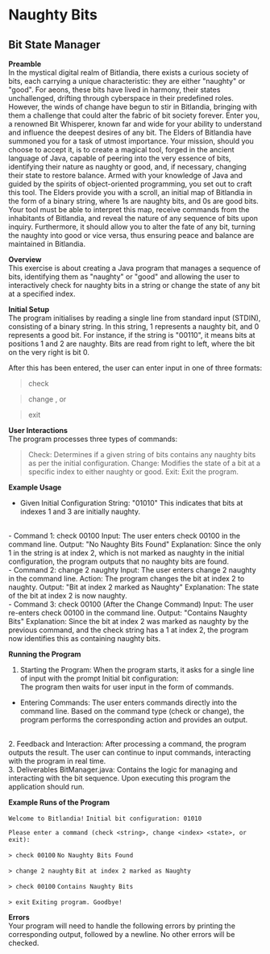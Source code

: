 # Naughty Bits
## Bit State Manager

**Preamble**
<br>
In the mystical digital realm of Bitlandia, there exists a curious society of bits, each carrying a unique characteristic: they are either "naughty" or "good". For aeons, these bits have lived in harmony, their states unchallenged, drifting through cyberspace in their predefined roles. However, the winds of change have begun to stir in Bitlandia, bringing with them a challenge that could alter the fabric of bit society forever.
Enter you, a renowned Bit Whisperer, known far and wide for your ability to understand and influence the deepest desires of any bit. The Elders of Bitlandia have summoned you for a task of utmost importance. Your mission, should you choose to accept it, is to create a magical tool, forged in the ancient language of Java, capable of peering into the very essence of bits, identifying their nature as naughty or good, and, if necessary, changing their state to restore balance.
Armed with your knowledge of Java and guided by the spirits of object-oriented programming, you set out to craft this tool. The Elders provide you with a scroll, an initial map of Bitlandia in the form of a binary string, where 1s are naughty bits, and 0s are good bits. Your tool must be able to interpret this map, receive commands from the inhabitants of Bitlandia, and reveal the nature of any sequence of bits upon inquiry. Furthermore, it should allow you to alter the fate of any bit, turning the naughty into good or vice versa, thus ensuring peace and balance are maintained in Bitlandia.


**Overview**
<br>
This exercise is about creating a Java program that manages a sequence of bits, identifying them as "naughty" or "good" and allowing the user to interactively check for naughty bits in a string or change the state of any bit at a specified index.


**Initial Setup**
<br>
The program initialises by reading a single line from standard input (STDIN), consisting of a binary string. In this string, 1 represents a naughty bit, and 0 represents a good bit. For instance, if the string is "00110", it means bits at positions 1 and 2 are naughty. Bits are read from right to left, where the bit on the very right is bit 0.

After this has been entered, the user can enter input in one of three formats:

> check <string>

> change <index> <state>, or

> exit


**User Interactions**
<br>
The program processes three types of commands:
> Check: Determines if a given string of bits contains any naughty bits as per the initial configuration.
> Change: Modifies the state of a bit at a specific index to either naughty or good.
> Exit: Exit the program.


**Example Usage**
<br>
- Given Initial Configuration String: "01010"
This indicates that bits at indexes 1 and 3 are initially naughty.
<br>
- Command 1: check 00100
Input: The user enters check 00100 in the command line.
Output: "No Naughty Bits Found"
Explanation: Since the only 1 in the string is at index 2, which is not marked as naughty in the initial configuration, the program outputs that no naughty bits are found.
<br>
- Command 2: change 2 naughty
Input: The user enters change 2 naughty in the command line.
Action: The program changes the bit at index 2 to naughty.
Output: "Bit at index 2 marked as Naughty"
Explanation: The state of the bit at index 2 is now naughty.
<br>
- Command 3: check 00100 (After the Change Command)
Input: The user re-enters check 00100 in the command line.
Output: "Contains Naughty Bits"
Explanation: Since the bit at index 2 was marked as naughty by the previous command, and the check string has a 1 at index 2, the program now identifies this as containing naughty bits.


**Running the Program**
1. Starting the Program:
When the program starts, it asks for a single line of input with the prompt Initial bit configuration:  
The program then waits for user input in the form of commands.

- Entering Commands:
The user enters commands directly into the command line.
Based on the command type (check or change), the program performs the corresponding action and provides an output.
<br>
2. Feedback and Interaction:
After processing a command, the program outputs the result.
The user can continue to input commands, interacting with the program in real time.
<br>
3. Deliverables
BitManager.java: Contains the logic for managing and interacting with the bit sequence. Upon executing this program the application should run.


**Example Runs of the Program**

`Welcome to Bitlandia!`
`Initial bit configuration: 01010`

`Please enter a command (check <string>, change <index> <state>, or exit):`

`> check 00100`
`No Naughty Bits Found`

`> change 2 naughty`
`Bit at index 2 marked as Naughty`

`> check 00100`
`Contains Naughty Bits`

`> exit`
`Exiting program. Goodbye!`



**Errors**
<br>
Your program will need to handle the following errors by printing the corresponding output, followed by a newline. No other errors will be checked.
